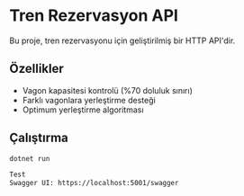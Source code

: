 # Tren Rezervasyon API

Bu proje, tren rezervasyonu için geliştirilmiş bir HTTP API'dir.

## Özellikler
- Vagon kapasitesi kontrolü (%70 doluluk sınırı)
- Farklı vagonlara yerleştirme desteği
- Optimum yerleştirme algoritması

## Çalıştırma
```bash
dotnet run

Test
Swagger UI: https://localhost:5001/swagger
